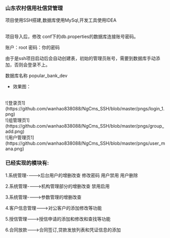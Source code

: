 ### 山东农村信用社信贷管理

项目使用SSH搭建,数据库使用MySql,开发工具使用IDEA

<br>
项目导入后，修改 conf下的db.properties的数据库连接账号密码。
<br>

账户：root 密码：你的密码
<br>

由于是ssh项目启动后会自动创建表，初始的管理员账号，需要到数据库手动添加，否则会登录不上。
<br>

数据库名称 popular_bank_dev

* 效果图：
<br>
 ![登录页1](https://github.com/wanhao838088/NgCms_SSH/blob/master/pngs/login_1.png)
<br>
 ![组管理页1](https://github.com/wanhao838088/NgCms_SSH/blob/master/pngs/group_add.png)
 <br>
 ![用户管理页1](https://github.com/wanhao838088/NgCms_SSH/blob/master/pngs/user_mana.png)

### 已经实现的模块有:

1.系统管理---->后台用户的增删改查 修改密码 用户禁用 用户删除

2.系统管理---->机构管理部分的增删改查 禁用启用

3.系统管理---->参数管理的增删改查

4.客户信息管理--->对公客户的添加修改等功能 

5.授信管理--->授信申请的添加和修改和查找等功能

6.合同放款--->合同签订,贷款发放列表和凭证信息的添加
